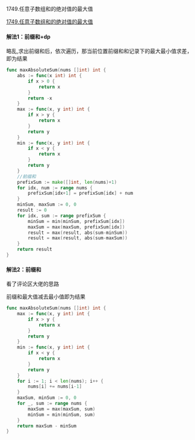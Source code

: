 1749.任意子数组和的绝对值的最大值

[1749.任意子数组和的绝对值的最大值](https://leetcode.cn/problems/maximum-absolute-sum-of-any-subarray/description/)





#### 解法1：前缀和+dp



略乱,求出前缀和后，依次遍历，那当前位置前缀和和记录下的最大最小值求差，即为结果



```go
func maxAbsoluteSum(nums []int) int {
	abs := func(x int) int {
		if x > 0 {
			return x
		}
		return -x
	}
	max := func(x, y int) int {
		if x > y {
			return x
		}
		return y
	}
	min := func(x, y int) int {
		if x < y {
			return x
		}
		return y
	}
	//前缀和
	prefixSum := make([]int, len(nums)+1)
	for idx, num := range nums {
		prefixSum[idx+1] = prefixSum[idx] + num
	}
	minSum, maxSum := 0, 0
	result := 0
	for idx, sum := range prefixSum {
		minSum = min(minSum, prefixSum[idx])
		maxSum = max(maxSum, prefixSum[idx])
		result = max(result, abs(sum-minSum))
		result = max(result, abs(sum-maxSum))
	}
	return result
}
```



#### 解法2：前缀和

看了评论区大佬的思路

前缀和最大值减去最小值即为结果



```go
func maxAbsoluteSum(nums []int) int {
	max := func(x, y int) int {
		if x > y {
			return x
		}
		return y
	}
	min := func(x, y int) int {
		if x < y {
			return x
		}
		return y
	}
	for i := 1; i < len(nums); i++ {
		nums[i] += nums[i-1]
	}
	maxSum, minSum := 0, 0
	for _, sum := range nums {
		maxSum = max(maxSum, sum)
		minSum = min(minSum, sum)
	}
	return maxSum - minSum
}
```






























